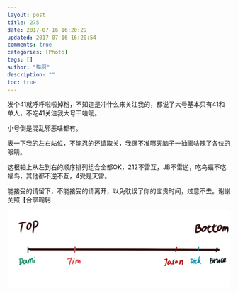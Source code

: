 ```yaml
---
layout: post
title: 275
date: 2017-07-16 16:20:29
updated: 2017-07-16 16:20:54
comments: true
categories: [Photo]
tags: []
author: "猫厨"
description: ""
toc: true
---
```


<p>发个41就呼呼啦啦掉粉，不知道是冲什么来关注我的，都说了大号基本只有41和单人，不吃41关注我大号干啥哦。</p> 
<p>小号倒是混乱邪恶啥都有。</p> 
<p>表一下我的左右站位，不能忍的还请取关，我保不准哪天脑子一抽画啥辣了各位的眼睛。</p> 
<p>这根轴上从左到右的顺序排列组合全都OK，212不雷互，JB不雷逆，吃鸟蝠不吃蝠鸟，其他都不逆不互，4受是天雷。</p> 
<p>能接受的请留下，不能接受的请离开，以免耽误了你的宝贵时间，过意不去。谢谢关照【合掌鞠躬</p>

![](https://raw.githubusercontent.com/alicewish/meowchain247/master/img_cVZNdzJtQk9JV2VUWUhMTWdpRisxUE9FU3c0K3ArbHlBUWRQeStLWjZaTHU4d1h2Ny9UTkl3PT0.jpg)